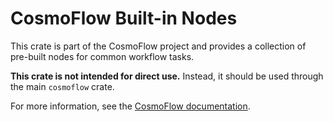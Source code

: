 # CosmoFlow Built-in Nodes

This crate is part of the CosmoFlow project and provides a collection of pre-built nodes for common workflow tasks.

**This crate is not intended for direct use.** Instead, it should be used through the main `cosmoflow` crate.

For more information, see the [CosmoFlow documentation](https://docs.rs/cosmoflow).
